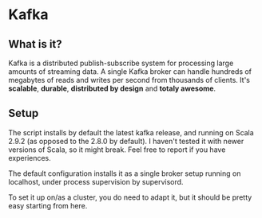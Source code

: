 # Kafka

## What is it?
Kafka is a distributed publish-subscribe system for processing large amounts of streaming data. A single Kafka broker can handle hundreds of megabytes of reads and writes per second from thousands of clients. It's **scalable**, **durable**, **distributed by design** and **totaly awesome**.

## Setup
The script installs by default the latest kafka release, and running on Scala 2.9.2 (as opposed to the 2.8.0 by default). I haven't tested it with newer versions of Scala, so it might break. Feel free to report if you have experiences.

The default configuration installs it as a single broker setup running on localhost, under process supervision by supervisord.

To set it up on/as a cluster, you do need to adapt it, but it should be pretty easy starting from here.
